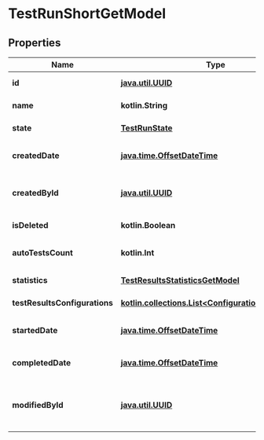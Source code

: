 
# TestRunShortGetModel

## Properties
| Name | Type | Description | Notes |
| ------------ | ------------- | ------------- | ------------- |
| **id** | [**java.util.UUID**](java.util.UUID.md) | Unique ID of the test run |  |
| **name** | **kotlin.String** | Name of the test run |  |
| **state** | [**TestRunState**](TestRunState.md) | Current state of the test run |  |
| **createdDate** | [**java.time.OffsetDateTime**](java.time.OffsetDateTime.md) | Date when the test run was created |  |
| **createdById** | [**java.util.UUID**](java.util.UUID.md) | Unique ID of user who created the test run |  |
| **isDeleted** | **kotlin.Boolean** | Is the test run is deleted |  |
| **autoTestsCount** | **kotlin.Int** | Number of AutoTests run in the test run |  |
| **statistics** | [**TestResultsStatisticsGetModel**](TestResultsStatisticsGetModel.md) | Statistics of the test run |  |
| **testResultsConfigurations** | [**kotlin.collections.List&lt;ConfigurationShortModel&gt;**](ConfigurationShortModel.md) | Test results configurations |  |
| **startedDate** | [**java.time.OffsetDateTime**](java.time.OffsetDateTime.md) | Date when the test run was started |  [optional] |
| **completedDate** | [**java.time.OffsetDateTime**](java.time.OffsetDateTime.md) | Completion date of the test run |  [optional] |
| **modifiedById** | [**java.util.UUID**](java.util.UUID.md) | Unique ID of user who modified the test run last time |  [optional] |



